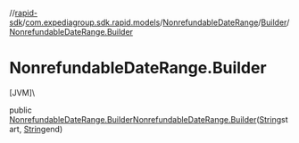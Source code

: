 //[rapid-sdk](../../../../index.md)/[com.expediagroup.sdk.rapid.models](../../index.md)/[NonrefundableDateRange](../index.md)/[Builder](index.md)/[NonrefundableDateRange.Builder](-nonrefundable-date-range.-builder.md)

# NonrefundableDateRange.Builder

[JVM]\

public [NonrefundableDateRange.Builder](index.md)[NonrefundableDateRange.Builder](-nonrefundable-date-range.-builder.md)([String](https://docs.oracle.com/javase/8/docs/api/java/lang/String.html)start, [String](https://docs.oracle.com/javase/8/docs/api/java/lang/String.html)end)
